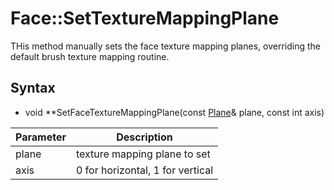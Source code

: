 # Face::SetTextureMappingPlane

THis method manually sets the face texture mapping planes, overriding the default brush texture mapping routine.

## Syntax

- void **SetFaceTextureMappingPlane(const [Plane](Plane)& plane, const int axis)

| Parameter | Description |
|---|---|
| plane | texture mapping plane to set |
| axis | 0 for horizontal, 1 for vertical |
